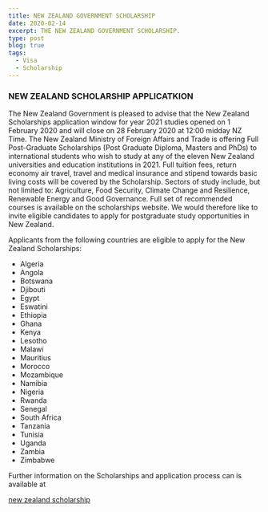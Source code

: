 ```yaml
---
title: NEW ZEALAND GOVERNMENT SCHOLARSHIP
date: 2020-02-14
excerpt: THE NEW ZEALAND GOVERNMENT SCHOLARSHIP.
type: post
blog: true
tags:
  - Visa
  - Scholarship
---
```


### NEW ZEALAND SCHOLARSHIP APPLICATKION

The New Zealand Government is pleased to advise that the New Zealand Scholarships application window for year 2021 studies opened on 1 February 2020 and will close on 28 February 2020 at 12:00 midday NZ Time. The New Zealand Ministry of Foreign Affairs and Trade is offering Full Post-Graduate Scholarships (Post Graduate Diploma, Masters and PhDs) to international students who wish to study at any of the eleven New Zealand universities and education institutions in 2021. Full tuition fees, return economy air travel, travel and medical insurance and stipend towards basic living costs will be covered by the Scholarship. Sectors of study include, but not limited to: Agriculture, Food Security, Climate Change and Resilience, Renewable Energy and Good Governance. Full set of recommended courses is available on the scholarships website. We would therefore like to invite eligible candidates to apply for postgraduate study opportunities in New Zealand.

Applicants from the following countries are eligible to apply for the New Zealand Scholarships:

- Algeria
- Angola
- Botswana
- Djibouti
- Egypt
- Eswatini
- Ethiopia
- Ghana
- Kenya
- Lesotho
- Malawi
- Mauritius
- Morocco
- Mozambique
- Namibia
- Nigeria
- Rwanda
- Senegal
- South Africa
- Tanzania
- Tunisia
- Uganda
- Zambia
- Zimbabwe

Further information on the Scholarships and application process can is available at

[new zealand scholarship](https://www.mfat.govt.nz/en/aid-and-development/new-zealand-government-scholarships/new-zealand-scholarships-for-international-tertiary-students/)
